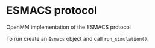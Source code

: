 # ESMACS protocol

OpenMM implementation of the ESMACS protocol

To run create an `Esmacs` object and call `run_simulation()`. 
